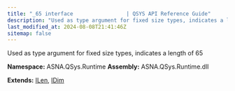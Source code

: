 ```yaml
---
title: "_65 interface                 | QSYS API Reference Guide"
description: "Used as type argument for fixed size types, indicates a length of 65  "
last_modified_at: 2024-08-08T21:41:46Z
sitemap: false
---
```


Used as type argument for fixed size types, indicates a length of 65 

**Namespace:** ASNA.QSys.Runtime
**Assembly:** ASNA.QSys.Runtime.dll

**Extends:** [ILen](/reference/runtime/qsys-runtime/i-len.html), [IDim](/reference/runtime/qsys-runtime/i-dim.html)
<br>
<br>
